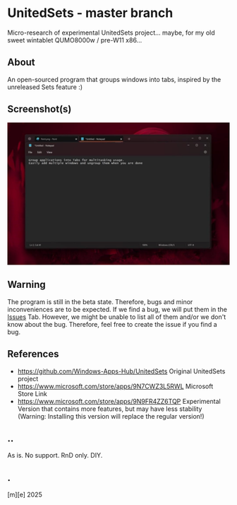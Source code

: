 # UnitedSets - master branch
Micro-research of experimental UnitedSets project... maybe, for my old sweet wintablet QUMO8000w / pre-W11 x86...

## About
An open-sourced program that groups windows into tabs, inspired by the unreleased Sets feature :)


## Screenshot(s)
![](Images/sshot01.png)

## Warning
The program is still in the beta state. Therefore, bugs and minor inconveniences are to be expected. If we find a bug, we will put them in the [Issues](https://github.com/Windows-Apps-Hub/UnitedSets/issues) Tab. 
However, we might be unable to list all of them and/or we don't know about the bug. Therefore, feel free to create the issue if you find a bug.

## References
- https://github.com/Windows-Apps-Hub/UnitedSets Original UnitedSets project 
- https://www.microsoft.com/store/apps/9N7CWZ3L5RWL Microsoft Store Link
- https://www.microsoft.com/store/apps/9N9FR4ZZ6TQP Experimental Version that contains more features, but may have less stability (Warning: Installing this version will replace the regular version!)

## ..
As is. No support. RnD only. DIY.

## .
[m][e] 2025